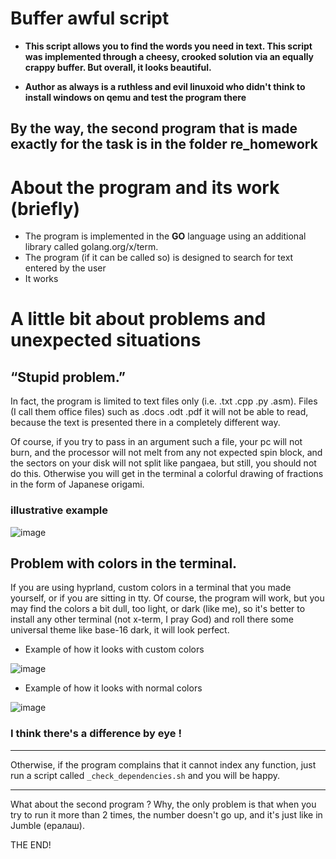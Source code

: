 # Buffer awful script

- **This script allows you to find the words you need in text. This script was implemented through a cheesy, crooked solution via an equally crappy buffer. But overall, it looks beautiful.**

- **Author as always is a ruthless and evil linuxoid who didn't think to install windows on qemu and test the program there**
  

**By the way, the second program that is made exactly for the task is in the folder re_homework**
---

# About the program and its work (briefly)

- The program is implemented in the **GO** language using an additional library called golang.org/x/term.
- The program (if it can be called so) is designed to search for text entered by the user
- It works

# A little bit about problems and unexpected situations

## “Stupid problem.”

In fact, the program is limited to text files only (i.e. .txt .cpp .py .asm). Files (I call them office files) such as .docs .odt .pdf it will not be able to read, because the text is presented there in a completely different way.

Of course, if you try to pass in an argument such a file, your pc will not burn, and the processor will not melt from any not expected spin block, and the sectors on your disk will not split like pangaea, but still, you should not do this. Otherwise you will get in the terminal a colorful drawing of fractions in the form of Japanese origami.

### illustrative example


![image](https://github.com/user-attachments/assets/bb230f93-b0bc-492d-b769-453d8e0a674a)


## Problem with colors in the terminal.

If you are using hyprland, custom colors in a terminal that you made yourself, or if you are sitting in tty. Of course, the program will work, but you may find the colors a bit dull, too light, or dark (like me), so it's better to install any other terminal (not x-term, I pray God) and roll there some universal theme like base-16 dark, it will look perfect.

- Example of how it looks with custom colors


![image](https://github.com/user-attachments/assets/fc116063-7ff2-4f4b-8beb-fb0fc7fc3ed9)


- Example of how it looks with normal colors


![image](https://github.com/user-attachments/assets/6dc28487-0ef4-4cc0-9997-d1750aa0847f)

### I think there's a difference by eye !

---

Otherwise, if the program complains that it cannot index any function, just run a script called `_check_dependencies.sh` and you will be happy.

---

What about the second program ? Why, the only problem is that when you try to run it more than 2 times, the number doesn't go up, and it's just like in Jumble (ералаш).


THE END!

